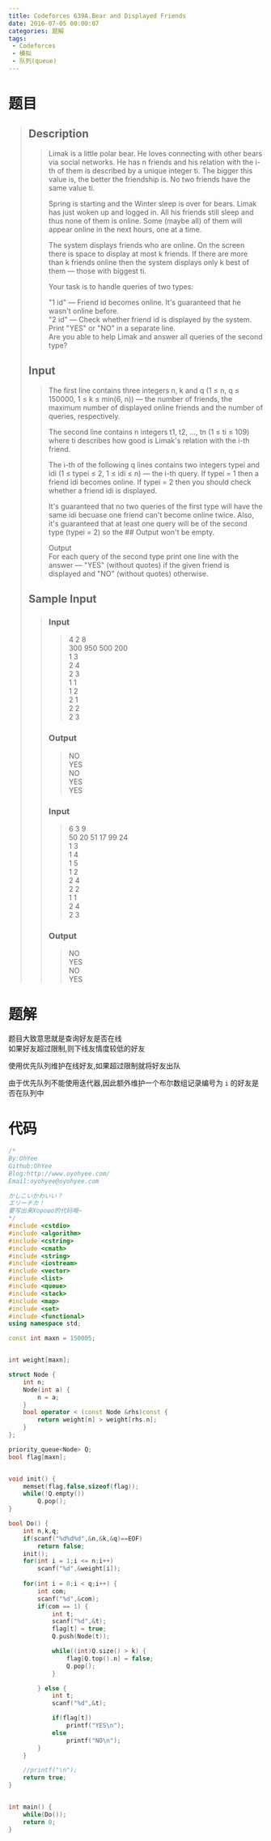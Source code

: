 ```yaml
---
title: Codeforces 639A.Bear and Displayed Friends
date: 2016-07-05 00:00:07
categories: 题解
tags:
 - Codeforces
 - 模拟
 - 队列(queue)
---
```

# 题目
> 
> ## Description  
>> Limak is a little polar bear. He loves connecting with other bears via social networks. He has n friends and his relation with the i-th of them is described by a unique integer ti. The bigger this value is, the better the friendship is. No two friends have the same value ti.  
>>   
>> Spring is starting and the Winter sleep is over for bears. Limak has just woken up and logged in. All his friends still sleep and thus none of them is online. Some (maybe all) of them will appear online in the next hours, one at a time.  
>>   
>> The system displays friends who are online. On the screen there is space to display at most k friends. If there are more than k friends online then the system displays only k best of them — those with biggest ti.  
>>   
>> Your task is to handle queries of two types:  
>>   
>> "1 id" — Friend id becomes online. It's guaranteed that he wasn't online before.  
>> "2 id" — Check whether friend id is displayed by the system. Print "YES" or "NO" in a separate line.  
>> Are you able to help Limak and answer all queries of the second type?   
>>   <!--more-->
> 
> ## Input  
>> The first line contains three integers n, k and q (1 ≤ n, q ≤ 150000, 1 ≤ k ≤ min(6, n)) — the number of friends, the maximum number of displayed online friends and the number of queries, respectively.  
>>   
>> The second line contains n integers t1, t2, ..., tn (1 ≤ ti ≤ 109) where ti describes how good is Limak's relation with the i-th friend.  
>>   
>> The i-th of the following q lines contains two integers typei and idi (1 ≤ typei ≤ 2, 1 ≤ idi ≤ n) — the i-th query. If typei = 1 then a friend idi becomes online. If typei = 2 then you should check whether a friend idi is displayed.  
>>   
>> It's guaranteed that no two queries of the first type will have the same idi becuase one friend can't become online twice. Also, it's guaranteed that at least one query will be of the second type (typei = 2) so the ## Output won't be empty.  
>>   
>> Output  
>> For each query of the second type print one line with the answer — "YES" (without quotes) if the given friend is displayed and "NO" (without quotes) otherwise.  
>>    
>  
> ## Sample Input  
>>  
>> ### Input  
>>> 4 2 8  
>>> 300 950 500 200  
>>> 1 3  
>>> 2 4  
>>> 2 3  
>>> 1 1  
>>> 1 2  
>>> 2 1  
>>> 2 2  
>>> 2 3  
>>
>> ### Output  
>>> NO  
>>> YES  
>>> NO  
>>> YES  
>>> YES  
>>
>> ### Input  
>>> 6 3 9  
>>> 50 20 51 17 99 24  
>>> 1 3  
>>> 1 4  
>>> 1 5  
>>> 1 2  
>>> 2 4  
>>> 2 2  
>>> 1 1  
>>> 2 4  
>>> 2 3
>>  
>> ### Output  
>>> NO  
>>> YES  
>>> NO  
>>> YES  

# 题解

题目大致意思就是查询好友是否在线  
如果好友超过限制,则下线友情度较低的好友  

使用优先队列维护在线好友,如果超过限制就将好友出队  

由于优先队列不能使用迭代器,因此额外维护一个布尔数组记录编号为 `i` 的好友是否在队列中  


# 代码
```cpp Bear and Displayed Friends https://github.com/OhYee/ACM.github.io/blob/master\Codeforces\639A.Bear%20and%20Displayed%20Friends.cpp 代码备份
/*
By:OhYee
Github:OhYee
Blog:http://www.oyohyee.com/
Email:oyohyee@oyohyee.com

かしこいかわいい？
エリーチカ！
要写出来Хорошо的代码哦~
*/
#include <cstdio>
#include <algorithm>
#include <cstring>
#include <cmath>
#include <string>
#include <iostream>
#include <vector>
#include <list>
#include <queue>
#include <stack>
#include <map>
#include <set>
#include <functional>
using namespace std;

const int maxn = 150005;


int weight[maxn];

struct Node {
	int n;
	Node(int a) {
		n = a;
	}
	bool operator < (const Node &rhs)const {
		return weight[n] > weight[rhs.n];
	}
};

priority_queue<Node> Q;
bool flag[maxn];


void init() {
	memset(flag,false,sizeof(flag));
	while(!Q.empty())
		Q.pop();
}

bool Do() {
	int n,k,q;
	if(scanf("%d%d%d",&n,&k,&q)==EOF)
		return false;
	init();
	for(int i = 1;i <= n;i++) 
		scanf("%d",&weight[i]);
	
	for(int i = 0;i < q;i++) {
		int com;
		scanf("%d",&com);
		if(com == 1) {
			int t;
			scanf("%d",&t);
			flag[t] = true;
			Q.push(Node(t));

			while((int)Q.size() > k) {
				flag[Q.top().n] = false;
				Q.pop();
			}

		} else {
			int t;
			scanf("%d",&t);

			if(flag[t])
				printf("YES\n");
			else
				printf("NO\n");
		}
	}

	//printf("\n");
	return true;
}


int main() {
	while(Do());
	return 0;
}
```